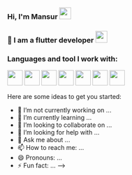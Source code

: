 ### Hi, I'm Mansur <img src="https://media4.giphy.com/media/w1OBpBd7kJqHrJnJ13/giphy.gif?cid=ecf05e47da1egjhkjh36r02vhdb44wucgahzdkzgw3bcm30r&rid=giphy.gif&ct=s" width="27px">

### 👤 I am a flutter developer <img src="https://media4.giphy.com/media/gdYlLuOeY13P8rzgK0/giphy.gif?cid=ecf05e47l7j6158dv3xxfnuxh1eh3nr61r8dwxfz7uhfrc9c&rid=giphy.gif&ct=s" width="27px">

### Languages and tool I work with:

 <code><img src="https://blog.expertsoftwareteam.com/wp-content/uploads/2019/01/flutter12.png" width="35px"></code>
 <code><img src="https://blog.expertsoftwareteam.com/wp-content/uploads/2019/01/flutter12.png" width="35px"></code>
 <code><img src="https://blog.expertsoftwareteam.com/wp-content/uploads/2019/01/flutter12.png" width="35px"></code>
 <code><img src="https://blog.expertsoftwareteam.com/wp-content/uploads/2019/01/flutter12.png" width="35px"></code>
 <code><img src="https://blog.expertsoftwareteam.com/wp-content/uploads/2019/01/flutter12.png" width="35px"></code>
 <code><img src="https://blog.expertsoftwareteam.com/wp-content/uploads/2019/01/flutter12.png" width="35px"></code>
 <code><img src="https://blog.expertsoftwareteam.com/wp-content/uploads/2019/01/flutter12.png" width="35px"></code>

Here are some ideas to get you started:

- 🔭 I’m not currently working on ...
- 🌱 I’m currently learning ... 
- 👯 I’m looking to collaborate on ...
- 🤔 I’m looking for help with ...
- 💬 Ask me about ...
- 📫 How to reach me: ...
- 😄 Pronouns: ...
- ⚡ Fun fact: ...
-->
